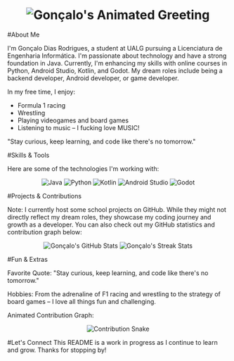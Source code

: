 <!-- Animated Header -->
<h1 align="center">
  <img src="https://readme-typing-svg.herokuapp.com/?font=Fira+Code&size=27&pause=1000&color=F70000&center=true&vCenter=true&lines=Gonçalo+Dias+Rodrigues;Welcome+to+my+Github!" alt="Gonçalo's Animated Greeting">
</h1>

#About Me

I'm Gonçalo Dias Rodrigues, a student at UALG pursuing a Licenciatura de Engenharia Informática.
I'm passionate about technology and have a strong foundation in Java. Currently, I'm enhancing my skills with online courses in Python, Android Studio, Kotlin, and Godot. My dream roles include being a backend developer, Android developer, or game developer.

In my free time, I enjoy:

- Formula 1 racing
- Wrestling
- Playing videogames and board games
- Listening to music – I fucking love MUSIC!

"Stay curious, keep learning, and code like there's no tomorrow."

#Skills & Tools

Here are some of the technologies I'm working with:

<p align="center">
  <!-- Example badges; feel free to update with your favorite tools -->
  <img src="https://img.shields.io/badge/Java-ED8B00?style=for-the-badge&logo=java&logoColor=white" alt="Java">
  <img src="https://img.shields.io/badge/Python-3776AB?style=for-the-badge&logo=python&logoColor=white" alt="Python">
  <img src="https://img.shields.io/badge/Kotlin-7F52FF?style=for-the-badge&logo=kotlin&logoColor=white" alt="Kotlin">
  <img src="https://img.shields.io/badge/Android%20Studio-3DDC84?style=for-the-badge&logo=android-studio&logoColor=white" alt="Android Studio">
  <img src="https://img.shields.io/badge/Godot-478CBF?style=for-the-badge&logo=godotengine&logoColor=white" alt="Godot">
</p>

#Projects & Contributions

Note: I currently host some school projects on GitHub. While they might not directly reflect my dream roles, they showcase my coding journey and growth as a developer.
You can also check out my GitHub statistics and contribution graph below:

<!-- GitHub Stats -->
<p align="center">
  <img src="https://github-readme-stats.vercel.app/api?username=Goncalo-Dias-Rodrigues&show_icons=true&theme=radical" alt="Gonçalo's GitHub Stats">
  <img src="https://github-readme-streak-stats.herokuapp.com/?user=Goncalo-Dias-Rodrigues&theme=radical" alt="Gonçalo's Streak Stats">
</p>

#Fun & Extras

Favorite Quote: "Stay curious, keep learning, and code like there's no tomorrow."

Hobbies: From the adrenaline of F1 racing and wrestling to the strategy of board games – I love all things fun and challenging.

Animated Contribution Graph:

<div align="center">
  <img src="https://github.com/Goncalo-Dias-Rodrigues/Goncalo-Dias-Rodrigues/blob/output/github-contribution-grid-snake.svg" alt="Contribution Snake">
</div>

#Let's Connect
This README is a work in progress as I continue to learn and grow. Thanks for stopping by!
